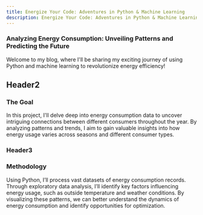 ```yaml
---
title: Energize Your Code: Adventures in Python & Machine Learning
description: Energize Your Code: Adventures in Python & Machine Learning
---
```

### Analyzing Energy Consumption: Unveiling Patterns and Predicting the Future
Welcome to my blog, where I'll be sharing my exciting journey of using Python and machine learning to revolutionize energy efficiency!

## Header2
### The Goal
In this project, I'll delve deep into energy consumption data to uncover intriguing connections between different consumers throughout the year. By analyzing patterns and trends, I aim to gain valuable insights into how energy usage varies across seasons and different consumer types.

### Header3
### Methodology
Using Python, I’ll process vast datasets of energy consumption records. Through exploratory data analysis, I’ll identify key factors influencing energy usage, such as outside temperature and weather conditions. By visualizing these patterns, we can better understand the dynamics of energy consumption and identify opportunities for optimization.
